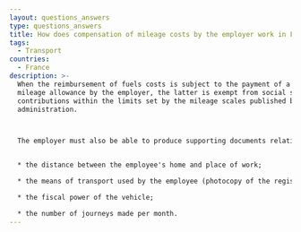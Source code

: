 ```yaml
---
layout: questions_answers
type: questions_answers
title: How does compensation of mileage costs by the employer work in France
tags:
  - Transport
countries:
  - France
description: >-
  When the reimbursement of fuels costs is subject to the payment of a fixed
  mileage allowance by the employer, the latter is exempt from social security
  contributions within the limits set by the mileage scales published by the tax
  administration.



  The employer must also be able to produce supporting documents relating to:


  * the distance between the employee's home and place of work;

  * the means of transport used by the employee (photocopy of the registration certificate of the personal vehicle);

  * the fiscal power of the vehicle;

  * the number of journeys made per month.
---
```

